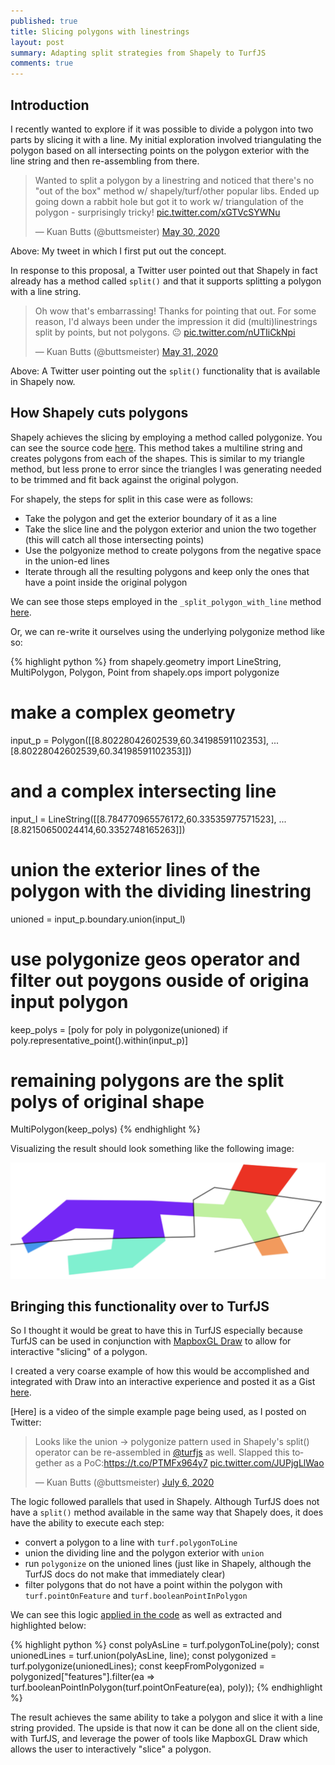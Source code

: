 ```yaml
---
published: true
title: Slicing polygons with linestrings
layout: post
summary: Adapting split strategies from Shapely to TurfJS
comments: true
---
```



## Introduction

I recently wanted to explore if it was possible to divide a polygon into two parts by slicing it with a line. My initial exploration involved triangulating the polygon based on all intersecting points on the polygon exterior with the line string and then re-assembling from there.

<blockquote class="twitter-tweet"><p lang="en" dir="ltr">Wanted to split a polygon by a linestring and noticed that there&#39;s no &quot;out of the box&quot; method w/ shapely/turf/other popular libs. Ended up going down a rabbit hole but got it to work w/ triangulation of the polygon - surprisingly tricky! <a href="https://t.co/xGTVcSYWNu">pic.twitter.com/xGTVcSYWNu</a></p>&mdash; Kuan Butts (@buttsmeister) <a href="https://twitter.com/buttsmeister/status/1266663137102622721?ref_src=twsrc%5Etfw">May 30, 2020</a></blockquote> <script async src="https://platform.twitter.com/widgets.js" charset="utf-8"></script>

Above: My tweet in which I first put out the concept.

In response to this proposal, a Twitter user pointed out that Shapely in fact already has a method called `split()` and that it supports splitting a polygon with a line string.

<blockquote class="twitter-tweet"><p lang="en" dir="ltr">Oh wow that&#39;s embarrassing! Thanks for pointing that out. For some reason, I&#39;d always been under the impression it did (multi)linestrings split by points, but not polygons. 😐 <a href="https://t.co/nUTIiCkNpi">pic.twitter.com/nUTIiCkNpi</a></p>&mdash; Kuan Butts (@buttsmeister) <a href="https://twitter.com/buttsmeister/status/1267127906330763266?ref_src=twsrc%5Etfw">May 31, 2020</a></blockquote> <script async src="https://platform.twitter.com/widgets.js" charset="utf-8"></script>

Above: A Twitter user pointing out the `split()` functionality that is available in Shapely now.


## How Shapely cuts polygons

Shapely achieves the slicing by employing a method called polygonize. You can see the source code [here](https://github.com/Toblerity/Shapely/blob/97fc2c79ad57954035be1d89864efb6b9122fcf0/shapely/ops.py#L32-L55). This method takes a multiline string and creates polygons from each of the shapes. This is similar to my triangle method, but less prone to error since the triangles I was generating needed to be trimmed and fit back against the original polygon.

For shapely, the steps for split in this case were as follows:
- Take the polygon and get the exterior boundary of it as a line
- Take the slice line and the polygon exterior and union the two together (this will catch all those intersecting points)
- Use the polgyonize method to create polygons from the negative space in the union-ed lines
- Iterate through all the resulting polygons and keep only the ones that have a point inside the original polygon

We can see those steps employed in the `_split_polygon_with_line` method [here](https://github.com/Toblerity/Shapely/blob/97fc2c79ad57954035be1d89864efb6b9122fcf0/shapely/ops.py#L389-L405).

Or, we can re-write it ourselves using the underlying polygonize method like so:

{% highlight python %}
from shapely.geometry import LineString, MultiPolygon, Polygon, Point
from shapely.ops import polygonize

# make a complex geometry
input_p = Polygon([[8.80228042602539,60.34198591102353], ... [8.80228042602539,60.34198591102353]])

# and a complex intersecting line
input_l = LineString([[8.784770965576172,60.33535977571523], ...[8.82150650024414,60.3352748165263]])

# union the exterior lines of the polygon with the dividing linestring
unioned = input_p.boundary.union(input_l)

# use polygonize geos operator and filter out poygons ouside of origina input polygon
keep_polys = [poly for poly in polygonize(unioned) if poly.representative_point().within(input_p)]

# remaining polygons are the split polys of original shape
MultiPolygon(keep_polys)
{% endhighlight %}

Visualizing the result should look something like the following image:

![shapely_version](https://raw.githubusercontent.com/kuanb/kuanb.github.io/master/images/_posts/divide_poly_by_line/shapely_version.png)

## Bringing this functionality over to TurfJS

So I thought it would be great to have this in TurfJS especially because TurfJS can be used in conjunction with [MapboxGL Draw](https://github.com/mapbox/mapbox-gl-draw) to allow for interactive "slicing" of a polygon.

I created a very coarse example of how this would be accomplished and integrated with Draw into an interactive experience and posted it as a Gist [here](https://gist.github.com/kuanb/0cd97a02ea4aefff85f20fb0475d3ec4).

[Here] is a video of the simple example page being used, as I posted on Twitter:

<blockquote class="twitter-tweet"><p lang="en" dir="ltr">Looks like the union -&gt; polygonize pattern used in Shapely&#39;s split() operator can be re-assembled in <a href="https://twitter.com/turfjs?ref_src=twsrc%5Etfw">@turfjs</a> as well. Slapped this together as a PoC:<a href="https://t.co/PTMFx964y7">https://t.co/PTMFx964y7</a> <a href="https://t.co/JUPjgLlWao">pic.twitter.com/JUPjgLlWao</a></p>&mdash; Kuan Butts (@buttsmeister) <a href="https://twitter.com/buttsmeister/status/1280042922440712193?ref_src=twsrc%5Etfw">July 6, 2020</a></blockquote> <script async src="https://platform.twitter.com/widgets.js" charset="utf-8"></script>

The logic followed parallels that used in Shapely. Although TurfJS does not have a `split()` method available in the same way that Shapely does, it does have the ability to execute each step:
- convert a polygon to a line with `turf.polygonToLine`
- union the dividing line and the polygon exterior with `union`
- run `polygonize` on the unioned lines (just like in Shapely, although the TurfJS docs do not make that immediately clear)
- filter polygons that do not have a point within the polygon with `turf.pointOnFeature` and `turf.booleanPointInPolygon`

We can see this logic [applied in the code](https://gist.github.com/kuanb/0cd97a02ea4aefff85f20fb0475d3ec4#file-index-html-L103-L116) as well as extracted and highlighted below:

{% highlight python %}
const polyAsLine = turf.polygonToLine(poly);
const unionedLines = turf.union(polyAsLine, line);
const polygonized = turf.polygonize(unionedLines);
const keepFromPolygonized = polygonized["features"].filter(ea => turf.booleanPointInPolygon(turf.pointOnFeature(ea), poly));
{% endhighlight %}

The result achieves the same ability to take a polygon and slice it with a line string provided. The upside is that now it can be done all on the client side, with TurfJS, and leverage the power of tools like MapboxGL Draw which allows the user to interactively "slice" a polygon.